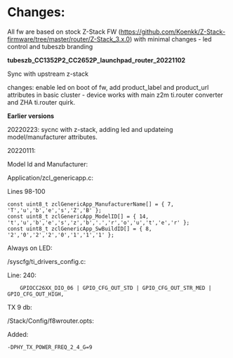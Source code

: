 # Changes:

All fw are based on stock Z-Stack FW (https://github.com/Koenkk/Z-Stack-firmware/tree/master/router/Z-Stack_3.x.0) with minimal changes - led control and tubeszb branding



**tubeszb_CC1352P2_CC2652P_launchpad_router_20221102**

Sync with upstream z-stack

changes: enable led on boot of fw, add product_label and product_url attributes in basic cluster - device works with main z2m ti.router converter and ZHA ti.router quirk.



**Earlier versions**

20220223:
sycnc with z-stack, adding led and updateing model/manufacturer attributes.

20220111:

Model Id and Manufacturer:

Application/zcl_genericapp.c:

Lines 98-100
```
const uint8_t zclGenericApp_ManufacturerName[] = { 7, 'T','u','b','e','s','Z','B' };
const uint8_t zclGenericApp_ModelID[] = { 14, 't','u','b','e','s','z','b','.','r','o','u','t','e','r' };
const uint8_t zclGenericApp_SwBuildID[] = { 8, '2','0','2','2','0','1','1','1' };
```

Always on LED:

/syscfg/ti_drivers_config.c:

Line: 240:

```
    GPIOCC26XX_DIO_06 | GPIO_CFG_OUT_STD | GPIO_CFG_OUT_STR_MED | GPIO_CFG_OUT_HIGH,
```

TX 9 db:

/Stack/Config/f8wrouter.opts:

Added:

```
-DPHY_TX_POWER_FREQ_2_4_G=9

```

